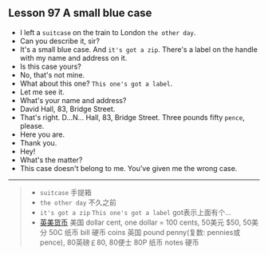 ## Lesson 97 A small blue case

- I left a `suitcase` on the train to London `the other day`.
- Can you describe it, sir?
- It's a small blue case. 
And `it's got a zip`. 
There's a label on the handle with my name and address on it.
- Is this case yours?
- No, that's not mine.
- What about this one?
`This one's got a label`.
- Let me see it.
- What's your name and address?
- David Hall, 83, Bridge Street.
- That's right. D...N... Hall, 83, Bridge Street.
Three pounds fifty `pence`, please.
- Here you are.
- Thank you.
- Hey!
- What's the matter?
- This case doesn't belong to me.
You've given me the wrong case.

---

> - `suitcase` 手提箱
> - `the other day` 不久之前
> - `it's got a zip` `This one's got a label` got表示上面有个...
> - [英美货币](https://wenku.baidu.com/view/7a1ed37b9e314332396893f8.html)
美国 dollar cent, one dollar = 100 cents, 50美元 $50, 50美分 50C
纸币 bill 硬币 coins
英国 pound penny(复数: pennies或pence), 80英磅￡80, 80便士 80P
纸币 notes 硬币 